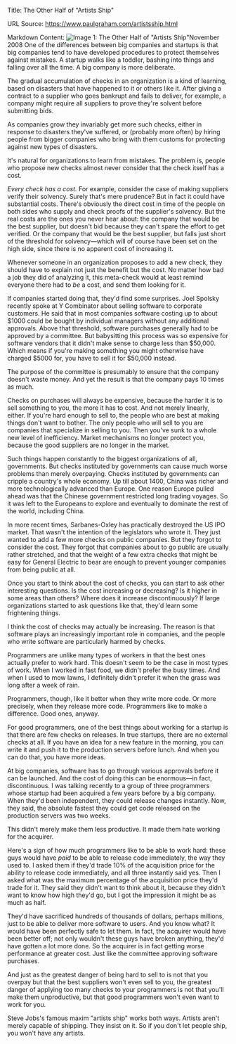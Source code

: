 Title: The Other Half of "Artists Ship"

URL Source: https://www.paulgraham.com/artistsship.html

Markdown Content:
![Image 1: The Other Half of "Artists Ship"  ](https://s.turbifycdn.com/aah/paulgraham/the-other-half-of-artists-ship-2.gif)November 2008
One of the differences between big companies and startups is that big companies tend to have developed procedures to protect themselves against mistakes. A startup walks like a toddler, bashing into things and falling over all the time. A big company is more deliberate.

The gradual accumulation of checks in an organization is a kind of learning, based on disasters that have happened to it or others like it. After giving a contract to a supplier who goes bankrupt and fails to deliver, for example, a company might require all suppliers to prove they're solvent before submitting bids.

As companies grow they invariably get more such checks, either in response to disasters they've suffered, or (probably more often) by hiring people from bigger companies who bring with them customs for protecting against new types of disasters.

It's natural for organizations to learn from mistakes. The problem is, people who propose new checks almost never consider that the check itself has a cost.

_Every check has a cost._ For example, consider the case of making suppliers verify their solvency. Surely that's mere prudence? But in fact it could have substantial costs. There's obviously the direct cost in time of the people on both sides who supply and check proofs of the supplier's solvency. But the real costs are the ones you never hear about: the company that would be the best supplier, but doesn't bid because they can't spare the effort to get verified. Or the company that would be the best supplier, but falls just short of the threshold for solvency—which will of course have been set on the high side, since there is no apparent cost of increasing it.

Whenever someone in an organization proposes to add a new check, they should have to explain not just the benefit but the cost. No matter how bad a job they did of analyzing it, this meta-check would at least remind everyone there had to _be_ a cost, and send them looking for it.

If companies started doing that, they'd find some surprises. Joel Spolsky recently spoke at Y Combinator about selling software to corporate customers. He said that in most companies software costing up to about $1000 could be bought by individual managers without any additional approvals. Above that threshold, software purchases generally had to be approved by a committee. But babysitting this process was so expensive for software vendors that it didn't make sense to charge less than $50,000. Which means if you're making something you might otherwise have charged $5000 for, you have to sell it for $50,000 instead.

The purpose of the committee is presumably to ensure that the company doesn't waste money. And yet the result is that the company pays 10 times as much.

Checks on purchases will always be expensive, because the harder it is to sell something to you, the more it has to cost. And not merely linearly, either. If you're hard enough to sell to, the people who are best at making things don't want to bother. The only people who will sell to you are companies that specialize in selling to you. Then you've sunk to a whole new level of inefficiency. Market mechanisms no longer protect you, because the good suppliers are no longer in the market.

Such things happen constantly to the biggest organizations of all, governments. But checks instituted by governments can cause much worse problems than merely overpaying. Checks instituted by governments can cripple a country's whole economy. Up till about 1400, China was richer and more technologically advanced than Europe. One reason Europe pulled ahead was that the Chinese government restricted long trading voyages. So it was left to the Europeans to explore and eventually to dominate the rest of the world, including China.

In more recent times, Sarbanes-Oxley has practically destroyed the US IPO market. That wasn't the intention of the legislators who wrote it. They just wanted to add a few more checks on public companies. But they forgot to consider the cost. They forgot that companies about to go public are usually rather stretched, and that the weight of a few extra checks that might be easy for General Electric to bear are enough to prevent younger companies from being public at all.

Once you start to think about the cost of checks, you can start to ask other interesting questions. Is the cost increasing or decreasing? Is it higher in some areas than others? Where does it increase discontinuously? If large organizations started to ask questions like that, they'd learn some frightening things.

I think the cost of checks may actually be increasing. The reason is that software plays an increasingly important role in companies, and the people who write software are particularly harmed by checks.

Programmers are unlike many types of workers in that the best ones actually prefer to work hard. This doesn't seem to be the case in most types of work. When I worked in fast food, we didn't prefer the busy times. And when I used to mow lawns, I definitely didn't prefer it when the grass was long after a week of rain.

Programmers, though, like it better when they write more code. Or more precisely, when they release more code. Programmers like to make a difference. Good ones, anyway.

For good programmers, one of the best things about working for a startup is that there are few checks on releases. In true startups, there are no external checks at all. If you have an idea for a new feature in the morning, you can write it and push it to the production servers before lunch. And when you can do that, you have more ideas.

At big companies, software has to go through various approvals before it can be launched. And the cost of doing this can be enormous—in fact, discontinuous. I was talking recently to a group of three programmers whose startup had been acquired a few years before by a big company. When they'd been independent, they could release changes instantly. Now, they said, the absolute fastest they could get code released on the production servers was two weeks.

This didn't merely make them less productive. It made them hate working for the acquirer.

Here's a sign of how much programmers like to be able to work hard: these guys would have _paid_ to be able to release code immediately, the way they used to. I asked them if they'd trade 10% of the acquisition price for the ability to release code immediately, and all three instantly said yes. Then I asked what was the maximum percentage of the acquisition price they'd trade for it. They said they didn't want to think about it, because they didn't want to know how high they'd go, but I got the impression it might be as much as half.

They'd have sacrificed hundreds of thousands of dollars, perhaps millions, just to be able to deliver more software to users. And you know what? It would have been perfectly safe to let them. In fact, the acquirer would have been better off; not only wouldn't these guys have broken anything, they'd have gotten a lot more done. So the acquirer is in fact getting worse performance at greater cost. Just like the committee approving software purchases.

And just as the greatest danger of being hard to sell to is not that you overpay but that the best suppliers won't even sell to you, the greatest danger of applying too many checks to your programmers is not that you'll make them unproductive, but that good programmers won't even want to work for you.

Steve Jobs's famous maxim "artists ship" works both ways. Artists aren't merely capable of shipping. They insist on it. So if you don't let people ship, you won't have any artists.

